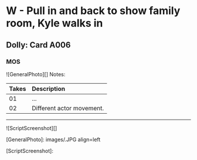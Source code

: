 # W - Pull in and back to show family room, Kyle walks in

## Dolly: Card A006

### MOS

![GeneralPhoto][]
Notes: 

| Takes | Description |
|:---|:----|
| 01 | ... |
| 02 | Different actor movement. |

----

![ScriptScreenshot][]


[GeneralPhoto]:  images/.JPG align=left

[ScriptScreenshot]: 